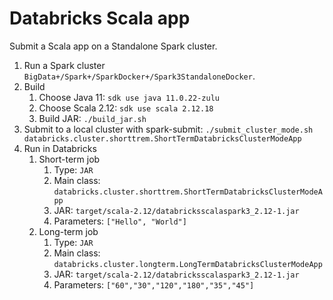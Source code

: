 # Databricks Scala app

Submit a Scala app on a Standalone Spark cluster.

1. Run a Spark cluster `BigData+/Spark+/SparkDocker+/Spark3StandaloneDocker`.
2. Build
    1. Choose Java 11: `sdk use java 11.0.22-zulu`
    2. Choose Scala 2.12: `sdk use scala 2.12.18`
    3. Build JAR: `./build_jar.sh`
3. Submit to a local cluster with spark-submit:
   `./submit_cluster_mode.sh databricks.cluster.shorttrem.ShortTermDatabricksClusterModeApp`
4. Run in Databricks
    1. Short-term job
        1. Type: `JAR`
        2. Main class: `databricks.cluster.shorttrem.ShortTermDatabricksClusterModeApp`
        3. JAR: `target/scala-2.12/databricksscalaspark3_2.12-1.jar`
        4. Parameters: `["Hello", "World"]`
    2. Long-term job
        1. Type: `JAR`
        2. Main class: `databricks.cluster.longterm.LongTermDatabricksClusterModeApp`
        3. JAR: `target/scala-2.12/databricksscalaspark3_2.12-1.jar`
        4. Parameters: `["60","30","120","180","35","45"]`
